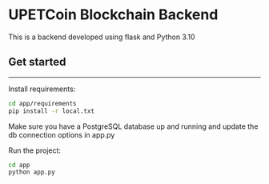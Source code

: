 # UPETCoin Blockchain Backend

This is a backend developed using flask and Python 3.10

## Get started
___

Install requirements:

```bash
cd app/requirements
pip install -r local.txt
```

Make sure you have a PostgreSQL database up and running and update the db connection options in app.py

Run the project:

```bash
cd app
python app.py
```
